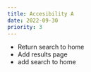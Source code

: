 ```yaml
---
title: Accesibility A
date: 2022-09-30
priority: 3
---
```


* Return search to home
* Add results page
* add search to home